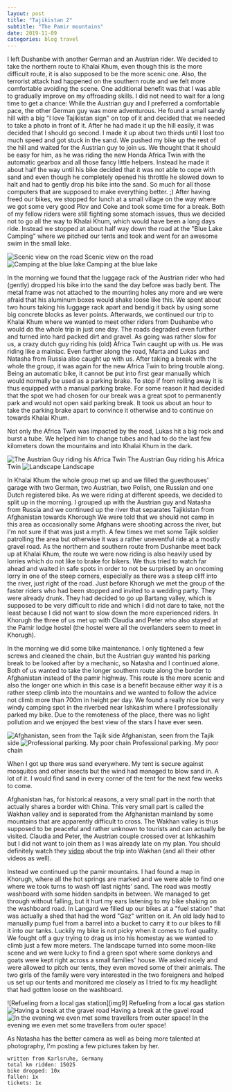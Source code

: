```yaml
---
layout: post
title: "Tajikistan 2"
subtitle: "The Pamir mountains"
date: 2019-11-09
categories: blog travel
---
```


I left Dushanbe with another German and an Austrian rider. 
We decided to take the northern route to Khalai Khum, even though this is the more difficult route, it is also supposed to be the more scenic one.
Also, the terrorist attack had happened on the southern route and we felt more comfortable avoiding the scene.
One additional benefit was that I was able to gradually improve on my offroading skills.
I did not need to wait for a long time to get a chance: While the Austrian guy and I preferred a comfortable pace, the other German guy was more adventurous.
He found a small sandy hill with a big "I love Tajikistan sign" on top of it and decided that we needed to take a photo in front of it.
After he had made it up the hill easily, it was decided that I should go second.
I made it up about two thirds until I lost too much speed and got stuck in the sand.
We pushed my bike up the rest of the hill and waited for the Austrian guy to join us.
We thought that it should be easy for him, as he was riding the new Honda Africa Twin with the automatic gearbox and all those fancy little helpers.
Instead he made it about half the way until his bike decided that it was not able to cope with sand and even though he completely opened his throttle he slowed down to halt and had to gently drop his bike into the sand.
So much for all those computers that are supposed to make everything better. ;)
After having freed our bikes, we stopped for lunch at a small village on the way where we got some very good Plov and Coke and took some time for a break.
Both of my fellow riders were still fighting some stomach issues, thus we decided not to go all the way to Khalai Khum, which would have been a long days ride.
Instead we stopped at about half way down the road at the "Blue Lake Camping" where we pitched our tents and took and went for an awesome swim in the small lake.

![Scenic view on the road][img1] Scenic view on the road
![Camping at the blue lake][img2] Camping at the blue lake

In the morning we found that the luggage rack of the Austrian rider who had (gently) dropped his bike into the sand the day before was badly bent.
The metal frame was not attached to the mounting holes any more and we were afraid that his aluminum boxes would shake loose like this.
We spent about two hours taking his luggage rack apart and bendig it back by using some big concrete blocks as lever points.
Afterwards, we continued our trip to Khalai Khum where we wanted to meet other riders from Dushanbe who would do the whole trip in just one day.
The roads degraded even further and turned into hard packed dirt and gravel.
As going was rather slow for us, a crazy dutch guy riding his (old) Africa Twin caught up with us.
He was riding like a mainiac.
Even further along the road, Marta and Lukas and Natasha from Russia also caught up with us.
After taking a break with the whole the group, it was again for the new Africa Twin to bring trouble along.
Being an automatic bike, it cannot be put into first gear manually which would normally be used as a parking brake.
To stop if from rolling away it is thus equipped with a manual parking brake.
For some reason it had decided that the spot we had chosen for our break was a great spot to permanently park and would not open said parking break.
It took us about an hour to take the parking brake apart to convince it otherwise and to continue on towards Khalai Khum.

Not only the Africa Twin was impacted by the road, Lukas hit a big rock and burst a tube.
We helped him to change tubes and had to do the last few kilometers down the mountains and into Khalai Khum in the dark.

![The Austrian Guy riding his Africa Twin][img3] The Austrian Guy riding his Africa Twin
![Landscape][img4] Landscape

In Khalai Khum the whole group met up and we filled the guesthouses' garage with two German, two Austrian, two Polish, one Russian and one Dutch registered bike.
As we were riding at different speeds, we decided to split up in the morning.
I grouped up with the Austrian guy and Natasha from Russia and we continued up the river that separates Tajikistan from Afghanistan towards Khorough
We were told that we should not camp in this area as occasionally some Afghans were shooting across the river, but I'm not sure if that was just a myth.
A few times we met some Tajik soldier patrolling the area but otherwise it was a rather uneventful ride at a mostly gravel road.
As the northern and southern route from Dushanbe meet back up at Khalai Khum, the route we were now riding is also heavily used by lorries which do not like to brake for bikers.
We thus tried to watch far ahead and waited in safe spots in order to not be surprised by an oncoming lorry in one of the steep corners, especially as there was a steep cliff into the river, just right of the road.
Just before Khorugh we met the group of the faster riders who had been stopped and invited to a wedding party.
They were already drunk.
They had decided to go up Bartang valley, which is supposed to be very difficult to ride and which I did not dare to take, not the least because I did not want to slow down the more experienced riders.
In Khorugh the three of us met up with Claudia and Peter who also stayed at the Pamir lodge hostel (the hostel were all the overlanders seem to meet in Khorugh).

In the morning we did some bike maintenance.
I only tightened a few screws and cleaned the chain, but the Austrian guy wanted his parking break to be looked after by a mechanic, so Natasha and I continued alone.
Both of us wanted to take the longer southern route along the border to Afghanistan instead of the pamir highway.
This route is the more scenic and also the longer one which in this case is a benefit because either way it is a rather steep climb into the mountains and we wanted to follow the advice not climb more than 700m in height per day.
We found a really nice but very windy camping spot in the riverbed near Ishkashim where I professionally parked my bike.
Due to the remoteness of the place, there was no light pollution and we enjoyed the best view of the stars I have ever seen.

![Afghanistan, seen from the Tajik side][img5] Afghanistan, seen from the Tajik side
![Professional parking. My poor chain][img6] Professional parking. My poor chain

When I got up there was sand everywhere.
My tent is secure against mosquitos and other insects but the wind had managed to blow sand in.
A lot of it.
I would find sand in every corner of the tent for the next few weeks to come.

Afghanistan has, for historical reasons, a very small part in the north that actually shares a border with China.
This very small part is called the Wakhan valley and is separated from the Afghanistan mainland by some mountains that are apparently difficult to cross.
The Wakhan valley is thus supposed to be peaceful and rather unknown to tourists and can actually be visited.
Claudia and Peter, the Austrian couple crossed over at Ishkashim but I did not want to join them as I was already late on my plan.
You should definitely watch they [video](https://www.youtube.com/watch?v=nOMglDcOTzE) about the trip into Wakhan (and all their other videos as well).

Instead we continued up the pamir mountains.
I had found a map in Khorugh, where all the hot springs are marked and we were able to find one where we took turns to wash off last nights' sand.
The road was mostly washboard with some hidden sandpits in between.
We managed to get through without falling, but it hurt my ears listening to my bike shaking on the washboard road.
In Langard we filled up our bikes at a "fuel station" that was actually a shed that had the word "Gaz" written on it.
An old lady had to manually pump fuel from a barrel into a bucket to carry it to our bikes to fill it into our tanks.
Luckily my bike is not picky when it comes to fuel quality.
We fought off a guy trying to drag us into his homestay as we wanted to climb just a few more meters.
The landscape turned into some moon-like scene and we were lucky to find a green spot where some donkeys and goats were kept right across a small families' house.
We asked nicely and were allowed to pitch our tents, they even moved some of their animals.
The two girls of the family were very interested in the two foreigners and helped us set up our tents and monitored me closely as I tried to fix my headlight that had gotten loose on the washboard.

![Refueling from a local gas station][img9] Refueling from a local gas station
![Having a break at the gravel road][img7] Having a break at the gavel road
![In the evening we even met some travellers from outer space!][img8] In the evening we even met some travellers from outer space!


As Natasha has the better camera as well as being more talented at photography, I'm posting a few pictures taken by her.

```
written from Karlsruhe, Germany
total km ridden: 15025
bike dropped: 10x
fallen: 1x
tickets: 1x
```

[img1]: /img/20191102-tajikistan2-01.jpg
[img2]: /img/20191102-tajikistan2-02.jpg
[img3]: /img/20191102-tajikistan2-03.jpg
[img4]: /img/20191102-tajikistan2-04.jpg
[img5]: /img/20191102-tajikistan2-05.jpg
[img6]: /img/20191102-tajikistan2-06.jpg
[img7]: /img/20191102-tajikistan2-07.jpg
[img8]: /img/20191102-tajikistan2-08.jpg
